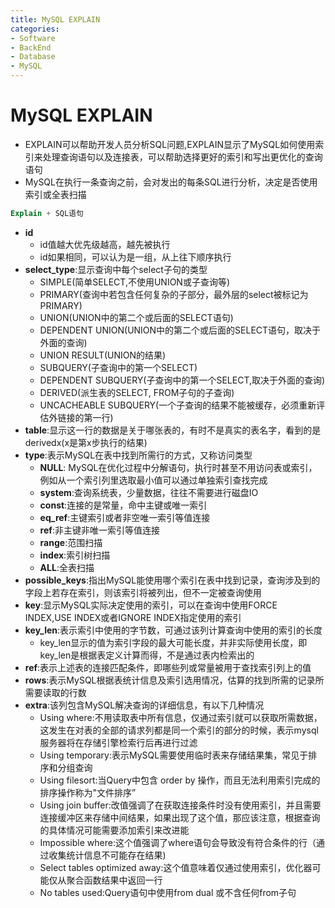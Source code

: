 ```yaml
---
title: MySQL EXPLAIN
categories:
- Software
- BackEnd
- Database
- MySQL
---
```

# MySQL EXPLAIN

- EXPLAIN可以帮助开发人员分析SQL问题,EXPLAIN显示了MySQL如何使用索引来处理查询语句以及连接表，可以帮助选择更好的索引和写出更优化的查询语句
- MySQL在执行一条查询之前，会对发出的每条SQL进行分析，决定是否使用索引或全表扫描

```sql
Explain + SQL语句
```

-  **id**
    - id值越大优先级越高，越先被执行
    - id如果相同，可以认为是一组，从上往下顺序执行
-  **select_type**:显示查询中每个select子句的类型
    - SIMPLE(简单SELECT,不使用UNION或子查询等)
    - PRIMARY(查询中若包含任何复杂的子部分，最外层的select被标记为PRIMARY)
    - UNION(UNION中的第二个或后面的SELECT语句)
    - DEPENDENT UNION(UNION中的第二个或后面的SELECT语句，取决于外面的查询)
    - UNION RESULT(UNION的结果)
    - SUBQUERY(子查询中的第一个SELECT)
    - DEPENDENT SUBQUERY(子查询中的第一个SELECT,取决于外面的查询)
    - DERIVED(派生表的SELECT, FROM子句的子查询)
    - UNCACHEABLE SUBQUERY(一个子查询的结果不能被缓存，必须重新评估外链接的第一行)
-  **table**:显示这一行的数据是关于哪张表的，有时不是真实的表名字，看到的是derivedx(x是第x步执行的结果)
-  **type**:表示MySQL在表中找到所需行的方式，又称访问类型
    -  **NULL**: MySQL在优化过程中分解语句，执行时甚至不用访问表或索引，例如从一个索引列里选取最小值可以通过单独索引查找完成
    -  **system**:查询系统表，少量数据，往往不需要进行磁盘IO
    -  **const**:连接的是常量，命中主键或唯一索引
    -  **eq_ref**:主键索引或者非空唯一索引等值连接
    -  **ref**:非主键非唯一索引等值连接
    -  **range**:范围扫描
    -  **index**:索引树扫描
    -  **ALL**:全表扫描
-  **possible_keys**:指出MySQL能使用哪个索引在表中找到记录，查询涉及到的字段上若存在索引，则该索引将被列出，但不一定被查询使用
-  **key**:显示MySQL实际决定使用的索引，可以在查询中使用FORCE INDEX,USE INDEX或者IGNORE INDEX指定使用的索引
-  **key_len**:表示索引中使用的字节数，可通过该列计算查询中使用的索引的长度
    -  key_len显示的值为索引字段的最大可能长度，并非实际使用长度，即key_len是根据表定义计算而得，不是通过表内检索出的
-  **ref**:表示上述表的连接匹配条件，即哪些列或常量被用于查找索引列上的值
-  **rows**:表示MySQL根据表统计信息及索引选用情况，估算的找到所需的记录所需要读取的行数
-  **extra**:该列包含MySQL解决查询的详细信息，有以下几种情况
    -  Using where:不用读取表中所有信息，仅通过索引就可以获取所需数据，这发生在对表的全部的请求列都是同一个索引的部分的时候，表示mysql服务器将在存储引擎检索行后再进行过滤
    -  Using temporary:表示MySQL需要使用临时表来存储结果集，常见于排序和分组查询
    -  Using filesort:当Query中包含 order by 操作，而且无法利用索引完成的排序操作称为"文件排序”
    -  Using join buffer:改值强调了在获取连接条件时没有使用索引，并且需要连接缓冲区来存储中间结果，如果出现了这个值，那应该注意，根据查询的具体情况可能需要添加索引来改进能
    -  Impossible where:这个值强调了where语句会导致没有符合条件的行（通过收集统计信息不可能存在结果)
    -  Select tables optimized away:这个值意味着仅通过使用索引，优化器可能仅从聚合函数结果中返回一行
    -  No tables used:Query语句中使用from dual 或不含任何from子句

